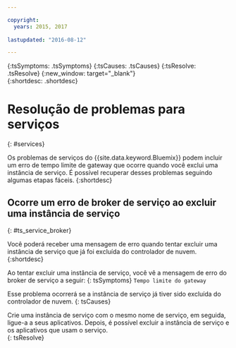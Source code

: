 ```yaml
---

copyright:
  years: 2015, 2017
  
lastupdated: "2016-08-12"

---
```




{:tsSymptoms: .tsSymptoms} 
{:tsCauses: .tsCauses} 
{:tsResolve: .tsResolve} 
{:new_window: target="_blank"}  
{:shortdesc: .shortdesc}


# Resolução de problemas para serviços
{: #services}


Os problemas de serviços do {{site.data.keyword.Bluemix}} podem incluir um erro de tempo limite de gateway que ocorre quando você exclui uma instância de serviço. É possível recuperar desses problemas seguindo algumas etapas fáceis.
{:shortdesc}

## Ocorre um erro de broker de serviço ao excluir uma instância de serviço
{: #ts_service_broker}

Você poderá receber uma mensagem de erro quando tentar excluir
uma instância de serviço que já foi excluída do controlador de nuvem.
{:shortdesc}

Ao tentar excluir uma instância de serviço, você vê a mensagem de erro do broker de serviço a seguir:
{: tsSymptoms}
`Tempo limite do gateway`

Esse problema ocorrerá se
    a instância de serviço já tiver sido excluída do
controlador de nuvem.
{: tsCauses}

Crie uma instância de serviço com o mesmo nome de serviço, em seguida, ligue-a a seus aplicativos. Depois, é possível excluir a instância de serviço e os aplicativos que usam o serviço.   
{: tsResolve}
